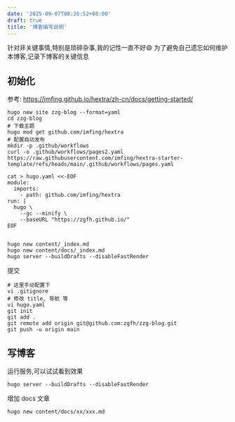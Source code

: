 ```yaml
---
date: '2025-09-07T08:26:52+08:00'
draft: true
title: '博客编写说明'
---
```


针对非关键事情,特别是琐碎杂事,我的记性一直不好😄
为了避免自己遗忘如何维护本博客,记录下博客的关键信息

## 初始化
参考: https://imfing.github.io/hextra/zh-cn/docs/getting-started/
```
hugo new site zzg-blog --format=yaml
cd zzg-blog
# 下载主题
hugo mod get github.com/imfing/hextra
# 配置自动发布
mkdir -p .github/workflows
curl -o .github/workflows/pages2.yaml https://raw.githubusercontent.com/imfing/hextra-starter-template/refs/heads/main/.github/workflows/pages.yaml

cat > hugo.yaml <<-EOF
module:
  imports:
    - path: github.com/imfing/hextra
run: |
  hugo \
    --gc --minify \
    --baseURL "https://zgfh.github.io/"
EOF


hugo new content/_index.md
hugo new content/docs/_index.md
hugo server --buildDrafts --disableFastRender

```

提交
```
# 这里手动配置下
vi .gitignore
# 修改 title, 导航 等
vi hugo.yaml
git init
git add .
git remote add origin git@github.com:zgfh/zzg-blog.git
git push -u origin main
```

### 

## 写博客
运行服务,可以试试看到效果
```
hugo server --buildDrafts --disableFastRender
```
增加 docs 文章
```
hugo new content/docs/xx/xxx.md
```